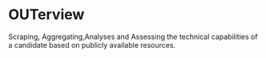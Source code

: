 # OUTerview
Scraping, Aggregating,Analyses and Assessing the technical capabilities of a candidate based on publicly available resources.
